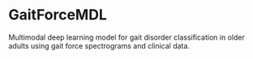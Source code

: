 # GaitForceMDL
Multimodal deep learning model for gait disorder classification in older adults using gait force spectrograms and clinical data.
